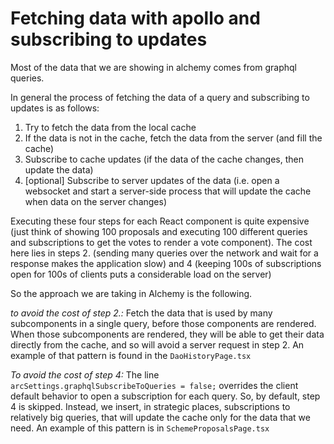 # Fetching data with apollo and subscribing to updates

Most of the data that we are showing in alchemy comes from graphql queries.

In general the process of fetching the data of a query and subscribing to updates is as follows:

1. Try to fetch the data from the local cache
2. If the data is not in the cache, fetch the data from the server (and fill the cache)
3. Subscribe to cache updates (if the data of the cache changes, then update the data)
4. [optional] Subscribe to server updates of the data (i.e. open a websocket and start a server-side process that will update the cache when data on the server changes)

Executing these four steps for each React component is quite expensive (just think of showing 100 proposals and executing 100 different queries and subscriptions to get the votes to render a vote component). The cost here lies in steps 2. (sending many queries over the network and wait for a response makes the application slow) and 4 (keeping 100s of subscriptions open for 100s of clients puts a considerable load on the server)

So the approach we are taking in Alchemy is the following.

*to avoid the cost of step 2.:*
Fetch the data that is used by many subcomponents in a single query, before those components are rendered. When those subcomponents are rendered, they will be able to get their data directly  from the cache, and so will avoid a server request in step 2. An example of that pattern is found in the `DaoHistoryPage.tsx`

*To avoid the cost of step 4:*
The line `arcSettings.graphqlSubscribeToQueries = false;` overrides the client default behavior to open a subscription for each query. So, by default, step 4 is skipped. Instead, we insert, in strategic places, subscriptions to relatively big queries, that will update the cache only for the data that we need.
An example of this pattern is in `SchemeProposalsPage.tsx`
